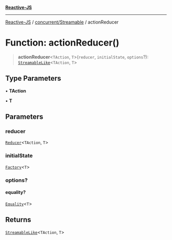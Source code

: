 [**Reactive-JS**](../../../README.md)

***

[Reactive-JS](../../../README.md) / [concurrent/Streamable](../README.md) / actionReducer

# Function: actionReducer()

> **actionReducer**\<`TAction`, `T`\>(`reducer`, `initialState`, `options`?): [`StreamableLike`](../../interfaces/StreamableLike.md)\<`TAction`, `T`\>

## Type Parameters

• **TAction**

• **T**

## Parameters

### reducer

[`Reducer`](../../../functions/type-aliases/Reducer.md)\<`TAction`, `T`\>

### initialState

[`Factory`](../../../functions/type-aliases/Factory.md)\<`T`\>

### options?

#### equality?

[`Equality`](../../../functions/type-aliases/Equality.md)\<`T`\>

## Returns

[`StreamableLike`](../../interfaces/StreamableLike.md)\<`TAction`, `T`\>
